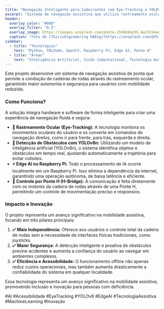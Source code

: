 ```yaml
---
title: "Navegação Inteligente para Cadeirantes com Eye-Tracking e YOLOv8"
excerpt: "Sistema de navegação assistiva que utiliza rastreamento ocular para controle de cadeira de rodas e IA para detecção de obstáculos em tempo real, garantindo maior autonomia e segurança."
header:
  overlay_color: "#000"
  overlay_filter: "0.5"
  overlay_image: https://images.unsplash.com/photo-1558694435-8a21554a65b6?q=80&w=1931&auto=format&fit=crop&ixlib=rb-4.0.3&ixid=M3wxMjA3fDB8MHxwaG90by1wYWdlfHx8fGVufDB8fHx8fA%3D%3D
  caption: "Foto de [ThisisEngineering RAEng](https://unsplash.com/@thisisengineering) em [Unsplash](https://unsplash.com)"
sidebar:
  - title: "Tecnologias"
    text: "Python, YOLOv8n, OpenCV, Raspberry Pi, Edge AI, Ponte H"
  - title: "Áreas"
    text: "Inteligência Artificial, Visão Computacional, Tecnologia Assistiva, Robótica"
---
```


Este projeto desenvolve um sistema de navegação assistiva de ponta que permite a condução de cadeiras de rodas através do rastreamento ocular, garantindo maior autonomia e segurança para usuários com mobilidade reduzida.

### Como Funciona?

A solução integra hardware e software de forma inteligente para criar uma experiência de navegação fluida e segura:

*   **👀 Rastreamento Ocular (Eye-Tracking):** A tecnologia monitora os movimentos oculares do usuário e os converte em comandos de navegação diretos, como ir para frente, para trás, esquerda e direita.
*   **🤖 Detecção de Obstáculos com YOLOv8n:** Utilizando um modelo de inteligência artificial (YOLOv8n), o sistema identifica objetos e obstáculos em tempo real, ajustando automaticamente a trajetória para evitar colisões.
*   **⚡ Edge AI no Raspberry Pi:** Todo o processamento de IA ocorre localmente em um Raspberry Pi. Isso elimina a dependência da internet, garantindo uma operação autônoma, de baixa latência e eficiente.
*   **🔌 Controle por Ponte H (H-Bridge):** A comunicação é feita diretamente com os motores da cadeira de rodas através de uma Ponte H, permitindo um controle de movimentação preciso e responsivo.

### Impacto e Inovação

O projeto representa um avanço significativo na mobilidade assistiva, focando em três pilares principais:

1.  **✅ Mais Independência:** Oferece aos usuários o controle total da cadeira de rodas sem a necessidade de interfaces físicas tradicionais, como joysticks.
2.  **✅ Maior Segurança:** A detecção inteligente e proativa de obstáculos previne acidentes e aumenta a confiança do usuário ao navegar em ambientes complexos.
3.  **✅ Eficiência e Acessibilidade:** O funcionamento offline não apenas reduz custos operacionais, mas também aumenta drasticamente a confiabilidade do sistema em qualquer localidade.

Essa tecnologia representa um avanço significativo na mobilidade assistiva, promovendo inclusão e inovação para pessoas com deficiência.

#AI #Acessibilidade #EyeTracking #YOLOv8 #EdgeAI #TecnologiaAssistiva #MachineLearning #Inovação